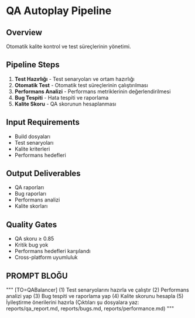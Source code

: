 # QA Autoplay Pipeline

## Overview
Otomatik kalite kontrol ve test süreçlerinin yönetimi.

## Pipeline Steps
1. **Test Hazırlığı** - Test senaryoları ve ortam hazırlığı
2. **Otomatik Test** - Otomatik test süreçlerinin çalıştırılması
3. **Performans Analizi** - Performans metriklerinin değerlendirilmesi
4. **Bug Tespiti** - Hata tespiti ve raporlama
5. **Kalite Skoru** - QA skorunun hesaplanması

## Input Requirements
- Build dosyaları
- Test senaryoları
- Kalite kriterleri
- Performans hedefleri

## Output Deliverables
- QA raporları
- Bug raporları
- Performans analizi
- Kalite skorları

## Quality Gates
- QA skoru ≥ 0.85
- Kritik bug yok
- Performans hedefleri karşılandı
- Cross-platform uyumluluk

## PROMPT BLOĞU
"""
[TO=QABalancer]
(1) Test senaryolarını hazırla ve çalıştır
(2) Performans analizi yap
(3) Bug tespiti ve raporlama yap
(4) Kalite skorunu hesapla
(5) İyileştirme önerilerini hazırla
(Çıktıları şu dosyalara yaz: reports/qa_report.md, reports/bugs.md, reports/performance.md)
"""
